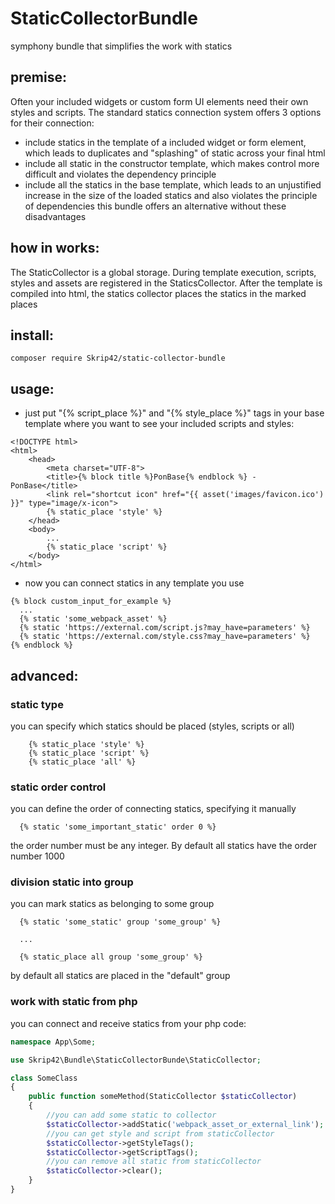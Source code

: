 # StaticCollectorBundle
symphony bundle that simplifies the work with statics

## premise:
Often your included widgets or custom form UI elements need their own styles and scripts.
The standard statics connection system offers 3 options for their connection:
- include statics in the template of a included widget or form element, which leads to duplicates and "splashing" of static across your final html
- include all static in the constructor template, which makes control more difficult and violates the dependency principle
- include all the statics in the base template, which leads to an unjustified increase in the size of the loaded statics and also violates the principle of dependencies
this bundle offers an alternative without these disadvantages

## how in works:
The StaticCollector is a global storage. During template execution, scripts, styles and assets are registered in the StaticsCollector.
After the template is compiled into html, the statics collector places the statics in the marked places

## install:
```shel
composer require Skrip42/static-collector-bundle
```
## usage:
- just put "{% script_place %}" and "{% style_place %}" tags in your base template where you want to see your included scripts and styles:
```twig
<!DOCTYPE html>
<html>
    <head>
        <meta charset="UTF-8">
        <title>{% block title %}PonBase{% endblock %} - PonBase</title>
        <link rel="shortcut icon" href="{{ asset('images/favicon.ico') }}" type="image/x-icon">
        {% static_place 'style' %}
    </head>
    <body>
        ...
        {% static_place 'script' %}
    </body>
</html>
```
- now you can connect statics in any template you use
```twig
{% block custom_input_for_example %}
  ...
  {% static 'some_webpack_asset' %}
  {% static 'https://external.com/script.js?may_have=parameters' %}
  {% static 'https://external.com/style.css?may_have=parameters' %}
{% endblock %}
```

## advanced:
### static type
you can specify which statics should be placed (styles, scripts or all)
```twig
    {% static_place 'style' %}
    {% static_place 'script' %}
    {% static_place 'all' %}
```

### static order control
you can define the order of connecting statics, specifying it manually
```twig
  {% static 'some_important_static' order 0 %}
```
the order number must be any integer. By default all statics have the order number 1000


### division static into group
you can mark statics as belonging to some group
```twig
  {% static 'some_static' group 'some_group' %}

  ...

  {% static_place all group 'some_group' %}
```
by default all statics are placed in the "default" group


### work with static from php
you can connect and receive statics from your php code:
```php
namespace App\Some;

use Skrip42\Bundle\StaticCollectorBunde\StaticCollector;

class SomeClass
{
    public function someMethod(StaticCollector $staticCollector)
    {
        //you can add some static to collector
        $staticCollector->addStatic('webpack_asset_or_external_link');
        //you can get style and script from staticCollector
        $staticCollector->getStyleTags();
        $staticCollector->getScriptTags();
        //you can remove all static from staticCollector
        $staticCollector->clear();
    }
}
```
